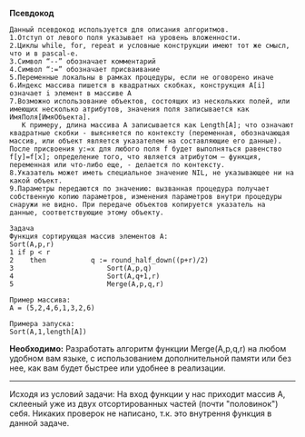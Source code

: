 **Псевдокод**

    Данный псевдокод используется для описания алгоритмов.
    1.Отступ от левого поля указывает на уровень вложенности.
    2.Циклы while, for, repeat и условные конструкции имеют тот же смысл, что и в pascal-е.
    3.Символ “--” обозначает комментарий
    4.Символ “:=” обозначает присваивание
    5.Переменные локальны в рамках процедуры, если не оговорено иначе
    6.Индекс массива пишется в квадратных скобках, конструкция A[i] означает i элемент в массиве A
    7.Возможно использование объектов, состоящих из нескольких полей, или имеющих несколько атрибутов, значения поля записывается как ИмяПоля[ИмяОбъекта].
       К примеру, длина массива A записывается как Length[A]; что означают квадратные скобки - выясняется по контексту (переменная, обозначающая массив, или объект является указателем на составляющие его данные). После присвоения y:=x для любого поля f будет выполняться равенство f[y]=f[x]; определение того, что является атрибутом – функция, переменная или что-либо еще, - делается по контексту.
    8.Указатель может иметь специальное значение NIL, не указывающее ни на какой объект.
    9.Параметры передаются по значению: вызванная процедура получает собственную копию параметров, изменения параметров внутри процедуры снаружи не видно. При передаче объектов копируется указатель на данные, соответствующие этому объекту.

    Задача
    Функция сортирующая массив элементов A:
    Sort(A,p,r) 
    1 if p < r
    2    then           q := round_half_down((p+r)/2)
    3                       Sort(A,p,q)
    4                       Sort(A,q+1,r)
    5                       Merge(A,p,q,r)

    Пример массива:
    A = (5,2,4,6,1,3,2,6)

    Примера запуска:
    Sort(A,1,length[A])
 **Необходимо:**
 Разработать алгоритм функции Merge(A,p,q,r) на любом удобном вам языке,
 с использованием дополнительной памяти или без нее, как вам будет быстрее или удобнее в реализации.
 _____________

Исходя из условий задачи:
На вход функции у нас приходит массив А, склееный уже из двух отсортированных частей (почти "половинок") себя. 
Никаких проверок не написано, т.к. это внутрення функция в данной задаче.
